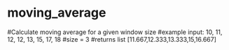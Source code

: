# moving_average


#Calculate moving average for a given window size
#example input: 10, 11, 12, 12, 13, 15, 17, 18
#size = 3
#returns list [11.667,12.333,13.333,15,16.667]
